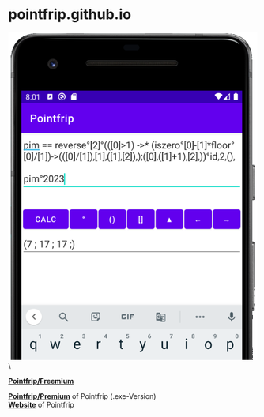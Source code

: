 # pointfrip.github.io

![Pointfrip](https://raw.githubusercontent.com/pointfrip/pointfrip.github.io/main/images/pixel2image.png) \

[**Pointfrip/Freemium**](https://github.com/pointfrip/freemium) 


[**Pointfrip/Premium**](https://github.com/metazip/pointfrip) of Pointfrip (.exe-Version) \
[**Website**](https://pointfree-interpreter.github.io/) of Pointfrip

